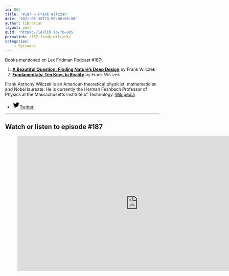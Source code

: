 ```yaml
---
id: 805
title: '#187 – Frank Wilczek'
date: '2021-05-30T23:59:00+00:00'
author: librarian
layout: post
guid: 'https://lexlib.io/?p=805'
permalink: /187-frank-wilczek/
categories:
    - Episodes
---
```


Books mentioned on Lex Fridman Podcast #187:

1. <b><a href="https://amzn.to/3YBVF8M" target="_blank" rel="sponsored noopener noreferrer">A Beautiful Question: Finding Nature’s Deep Design</a></b> by Frank Wilczek
2. <b><a href="https://amzn.to/3HSlc7I" target="_blank" rel="sponsored noopener noreferrer">Fundamentals: Ten Keys to Reality</a></b> by Frank Wilczek

<!--more-->

Frank Anthony Wilczek is an American theoretical physicist, mathematician and Nobel laureate. He is currently the Herman Feshbach Professor of Physics at the Massachusetts Institute of Technology. [Wikipedia](https://en.wikipedia.org/wiki/Frank_Wilczek)

- [<svg aria-hidden="true" focusable="false" height="24" version="1.1" viewbox="0 0 24 24" width="24" xmlns="http://www.w3.org/2000/svg"><path d="M22.23,5.924c-0.736,0.326-1.527,0.547-2.357,0.646c0.847-0.508,1.498-1.312,1.804-2.27 c-0.793,0.47-1.671,0.812-2.606,0.996C18.324,4.498,17.257,4,16.077,4c-2.266,0-4.103,1.837-4.103,4.103 c0,0.322,0.036,0.635,0.106,0.935C8.67,8.867,5.647,7.234,3.623,4.751C3.27,5.357,3.067,6.062,3.067,6.814 c0,1.424,0.724,2.679,1.825,3.415c-0.673-0.021-1.305-0.206-1.859-0.513c0,0.017,0,0.034,0,0.052c0,1.988,1.414,3.647,3.292,4.023 c-0.344,0.094-0.707,0.144-1.081,0.144c-0.264,0-0.521-0.026-0.772-0.074c0.522,1.63,2.038,2.816,3.833,2.85 c-1.404,1.1-3.174,1.756-5.096,1.756c-0.331,0-0.658-0.019-0.979-0.057c1.816,1.164,3.973,1.843,6.29,1.843 c7.547,0,11.675-6.252,11.675-11.675c0-0.178-0.004-0.355-0.012-0.531C20.985,7.47,21.68,6.747,22.23,5.924z"></path></svg><span class="wp-block-social-link-label screen-reader-text">Twitter</span>](https://twitter.com/frankwilczek)

- - - - - -

## Watch or listen to episode #187

<figure class="wp-block-embed is-type-video is-provider-youtube wp-block-embed-youtube wp-embed-aspect-16-9 wp-has-aspect-ratio"><div class="wp-block-embed__wrapper"><iframe allow="accelerometer; autoplay; clipboard-write; encrypted-media; gyroscope; picture-in-picture" allowfullscreen="" frameborder="0" height="443" loading="lazy" src="https://www.youtube.com/embed/LDTe8uFqbws?feature=oembed" title="Frank Wilczek: Physics of Quarks, Dark Matter, Complexity, Life & Aliens | Lex Fridman Podcast #187" width="788"></iframe></div></figure>